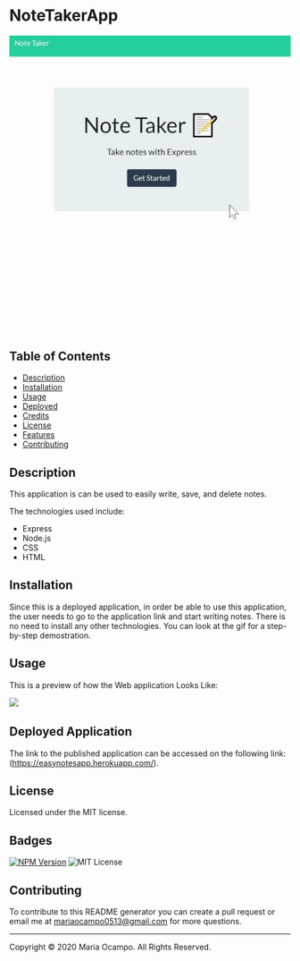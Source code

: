 # NoteTakerApp
![](./public/NotesApp.jpg)
  ## Table of Contents
  * [Description](#description)
  * [Installation](#installation)
  * [Usage](#usage)
  * [Deployed](#deployed)
  * [Credits](#credits)
  * [License](#license)
  * [Features](#features)
  * [Contributing](#contributing)

  ## Description
  This application is can be used to easily write, save, and delete notes. 

  The technologies used include: 
  * Express
  * Node.js
  * CSS
  * HTML
  
  ## Installation
  Since this is a deployed application, in order be able to use this application, the user needs to go to the application link and start writing notes. There is no need to install any other technologies. You can look at the gif for a step-by-step demostration. 

  ## Usage 
  This is a preview of how the Web application Looks Like: 
  
  ![](./public/NotesApp.gif)

  ## Deployed Application 
  The link to the published application can be accessed on the following link: 
  (https://easynotesapp.herokuapp.com/).

  ## License
  Licensed under the MIT license.

  ## Badges
  [![NPM Version](https://img.shields.io/npm/v/npm.svg?style=flat)]()
  ![MIT License](https://img.shields.io/apm/l/atomic-design-ui.svg?)

  ## Contributing
  To contribute to this README generator you can create a pull request or email me at mariaocampo0513@gmail.com for more questions.

  - - -
  Copyright &copy; 2020 Maria Ocampo. All Rights Reserved.

